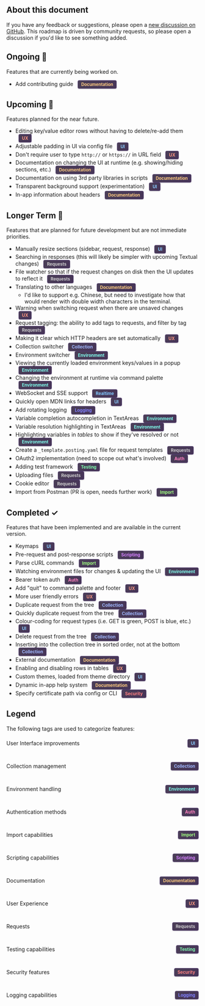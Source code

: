 ## About this document

If you have any feedback or suggestions, please open a [new discussion on GitHub](https://github.com/darrenburns/posting/discussions/). This roadmap is driven by community requests, so please open a discussion if you'd like to see something added.

<style>
.tag {
  display: inline-block;
  padding: 3px 8px;
  border-radius: 4px;
  font-weight: bold;
  font-size: 0.8em;
  margin-left: 8px;
  box-shadow: 0 1px 3px rgba(0, 0, 0, 0.2);
  background: linear-gradient(135deg, rgba(30, 15, 45, 0.8), rgba(50, 30, 70, 0.9));
  border: 1px solid rgba(100, 70, 150, 0.4);
}
.ui { color: #88ccff; }
.collection { color: #a0b8ff; }
.environment { color: #80ffee; }
.variables { color: #eeff80; }
.auth { color: #ff80bf; }
.import { color: #a0ff80; }
.scripting { color: #d580ff; }
.documentation { color: #ffcc80; }
.ux { color: #ff9980; }
.requests { color: #cccccc; }
.realtime { color: #80c8ff; }
.testing { color: #80ffb0; }
.cookies { color: #ffaa80; }
.security { color: #ff8080; }
.logging { color: #8080ff; }
.legend-item {
  display: flex;
  align-items: center;
  justify-content: space-between;
  padding: 4px 0;
  white-space: nowrap;
}
.legend-item div {
  margin-right: 20px;
}
.legend-item span.tag {
  flex-shrink: 0;
}
</style>

## Ongoing 🔄

Features that are currently being worked on.

- Add contributing guide <span class="tag documentation">Documentation</span>

## Upcoming 🚀

Features planned for the near future.

- Editing key/value editor rows without having to delete/re-add them <span class="tag ux">UX</span>
- Adjustable padding in UI via config file <span class="tag ui">UI</span>
- Don't require user to type `http://` or `https://` in URL field <span class="tag ux">UX</span>
- Documentation on changing the UI at runtime (e.g. showing/hiding sections, etc.) <span class="tag documentation">Documentation</span>
- Documentation on using 3rd party libraries in scripts <span class="tag documentation">Documentation</span>
- Transparent background support (experimentation) <span class="tag ui">UI</span>
- In-app information about headers <span class="tag documentation">Documentation</span>

## Longer Term 🔮

Features that are planned for future development but are not immediate priorities.

- Manually resize sections (sidebar, request, response) <span class="tag ui">UI</span>
- Searching in responses (this will likely be simpler with upcoming Textual changes) <span class="tag requests">Requests</span>
- File watcher so that if the request changes on disk then the UI updates to reflect it <span class="tag requests">Requests</span>
- Translating to other languages <span class="tag documentation">Documentation</span>
    - I'd like to support e.g. Chinese, but need to investigate how that would render with double width characters in the terminal.
- Warning when switching request when there are unsaved changes <span class="tag ux">UX</span>
- Request tagging: the ability to add tags to requests, and filter by tag <span class="tag requests">Requests</span>
- Making it clear which HTTP headers are set automatically <span class="tag ux">UX</span>
- Collection switcher <span class="tag collection">Collection</span>
- Environment switcher <span class="tag environment">Environment</span>
- Viewing the currently loaded environment keys/values in a popup <span class="tag environment">Environment</span>
- Changing the environment at runtime via command palette <span class="tag environment">Environment</span>
- WebSocket and SSE support <span class="tag realtime">Realtime</span>
- Quickly open MDN links for headers <span class="tag ui">UI</span>
- Add rotating logging <span class="tag logging">Logging</span>
- Variable completion autocompletion in TextAreas <span class="tag environment">Environment</span>
- Variable resolution highlighting in TextAreas <span class="tag environment">Environment</span>
- Highlighting variables in *tables* to show if they've resolved or not <span class="tag environment">Environment</span>
- Create a `_template.posting.yaml` file for request templates <span class="tag requests">Requests</span>
- OAuth2 implementation (need to scope out what's involved) <span class="tag auth">Auth</span>
- Adding test framework <span class="tag testing">Testing</span>
- Uploading files <span class="tag requests">Requests</span>
- Cookie editor <span class="tag requests">Requests</span>
- Import from Postman (PR is open, needs further work) <span class="tag import">Import</span>

## Completed ✓

Features that have been implemented and are available in the current version.

- Keymaps <span class="tag ui">UI</span>
- Pre-request and post-response scripts <span class="tag scripting">Scripting</span>
- Parse cURL commands <span class="tag import">Import</span>
- Watching environment files for changes & updating the UI <span class="tag environment">Environment</span>
- Bearer token auth <span class="tag auth">Auth</span>
- Add "quit" to command palette and footer <span class="tag ux">UX</span>
- More user friendly errors <span class="tag ux">UX</span>
- Duplicate request from the tree <span class="tag collection">Collection</span>
- Quickly duplicate request from the tree <span class="tag collection">Collection</span>
- Colour-coding for request types (i.e. GET is green, POST is blue, etc.) <span class="tag ui">UI</span>
- Delete request from the tree <span class="tag collection">Collection</span>
- Inserting into the collection tree in sorted order, not at the bottom <span class="tag collection">Collection</span>
- External documentation <span class="tag documentation">Documentation</span>
- Enabling and disabling rows in tables <span class="tag ux">UX</span>
- Custom themes, loaded from theme directory <span class="tag ui">UI</span>
- Dynamic in-app help system <span class="tag documentation">Documentation</span>
- Specify certificate path via config or CLI <span class="tag security">Security</span>


## Legend

The following tags are used to categorize features:

<div style="display: grid; grid-template-columns: repeat(auto-fill, minmax(300px, 1fr)); gap: 30px; margin-top: 15px;">
  <div class="legend-item"><div>User Interface improvements</div> <span class="tag ui">UI</span></div>
  <div class="legend-item"><div>Collection management</div> <span class="tag collection">Collection</span></div>
  <div class="legend-item"><div>Environment handling</div> <span class="tag environment">Environment</span></div>
  <div class="legend-item"><div>Authentication methods</div> <span class="tag auth">Auth</span></div>
  <div class="legend-item"><div>Import capabilities</div> <span class="tag import">Import</span></div>
  <div class="legend-item"><div>Scripting capabilities</div> <span class="tag scripting">Scripting</span></div>
  <div class="legend-item"><div>Documentation</div> <span class="tag documentation">Documentation</span></div>
  <div class="legend-item"><div>User Experience</div> <span class="tag ux">UX</span></div>
  <div class="legend-item"><div>Requests</div> <span class="tag requests">Requests</span></div>
  <div class="legend-item"><div>Testing capabilities</div> <span class="tag testing">Testing</span></div>
  <div class="legend-item"><div>Security features</div> <span class="tag security">Security</span></div>
  <div class="legend-item"><div>Logging capabilities</div> <span class="tag logging">Logging</span></div>
</div>